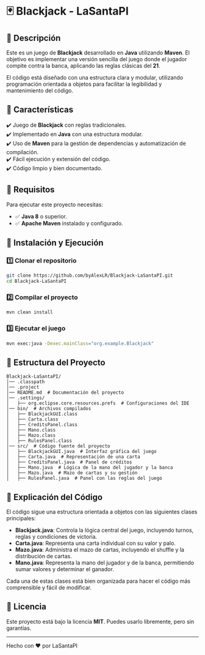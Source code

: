 # 🃏 Blackjack - LaSantaPI

## 📌 Descripción
Este es un juego de **Blackjack** desarrollado en **Java** utilizando **Maven**. El objetivo es implementar una versión sencilla del juego donde el jugador compite contra la banca, aplicando las reglas clásicas del **21**.

El código está diseñado con una estructura clara y modular, utilizando programación orientada a objetos para facilitar la legibilidad y mantenimiento del código.

## 🎯 Características
✔️ Juego de **Blackjack** con reglas tradicionales.<br>
✔️ Implementado en **Java** con una estructura modular.<br>
✔️ Uso de **Maven** para la gestión de dependencias y automatización de compilación.<br>
✔️ Fácil ejecución y extensión del código.<br>
✔️ Código limpio y bien documentado.<br>

## 🔧 Requisitos
Para ejecutar este proyecto necesitas:
- ✅ **Java 8** o superior.
- ✅ **Apache Maven** instalado y configurado.

## 🚀 Instalación y Ejecución
### 1️⃣ Clonar el repositorio
```sh
git clone https://github.com/byAlexLR/Blackjack-LaSantaPI.git
cd Blackjack-LaSantaPI
```

### 2️⃣ Compilar el proyecto
```sh
mvn clean install
```

### 3️⃣ Ejecutar el juego
```sh
mvn exec:java -Dexec.mainClass="org.example.Blackjack"
```

## 📂 Estructura del Proyecto
```
Blackjack-LaSantaPI/
│── .classpath
│── .project
│── README.md  # Documentación del proyecto
│── .settings/
│   ├── org.eclipse.core.resources.prefs  # Configuraciones del IDE
│── bin/  # Archivos compilados
│   ├── BlackjackGUI.class
│   ├── Carta.class
│   ├── CreditsPanel.class
│   ├── Mano.class
│   ├── Mazo.class
│   ├── RulesPanel.class
│── src/  # Código fuente del proyecto
│   ├── BlackjackGUI.java  # Interfaz gráfica del juego
│   ├── Carta.java  # Representación de una carta
│   ├── CreditsPanel.java  # Panel de créditos
│   ├── Mano.java  # Lógica de la mano del jugador y la banca
│   ├── Mazo.java  # Mazo de cartas y su gestión
│   ├── RulesPanel.java  # Panel con las reglas del juego
```

## 📜 Explicación del Código
El código sigue una estructura orientada a objetos con las siguientes clases principales:

- **Blackjack.java**: Controla la lógica central del juego, incluyendo turnos, reglas y condiciones de victoria.
- **Carta.java**: Representa una carta individual con su valor y palo.
- **Mazo.java**: Administra el mazo de cartas, incluyendo el shuffle y la distribución de cartas.
- **Mano.java**: Representa la mano del jugador y de la banca, permitiendo sumar valores y determinar el ganador.

Cada una de estas clases está bien organizada para hacer el código más comprensible y fácil de modificar.

## 📄 Licencia
Este proyecto está bajo la licencia **MIT**. Puedes usarlo libremente, pero sin garantías.

---
Hecho con ❤️ por LaSantaPI

